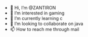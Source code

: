 - 👋 Hi, I’m @ZANTIRON
- 👀 I’m interested in gaming 
- 🌱 I’m currently learning c
- 💞️ I’m looking to collaborate on java
- 📫 How to reach me through mail

<!---
ZANTIRON/ZANTIRON is a ✨ special ✨ repository because its `README.md` (this file) appears on your GitHub profile.
You can click the Preview link to take a look at your changes.
--->
